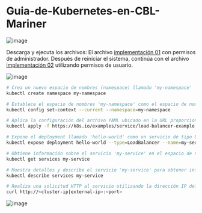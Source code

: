 # Guia-de-Kubernetes-en-CBL-Mariner

![image](https://github.com/ogflobal/Guia-de-Kubernetes-en-CBL-Mariner/assets/74718043/ae42794c-e59c-4bdf-9020-569cce18ad8b)

Descarga y ejecuta los archivos: El archivo [implementación 01](/Guia-de-Kubernetes-en-CBL-Mariner_automatic_01.sh) con permisos de administrador. Después de reiniciar el sistema, continúa con el archivo [implementación 02](/Guia-de-Kubernetes-en-CBL-Mariner_automatic_02.sh) utilizando permisos de usuario.

![image](https://github.com/ogflobal/Guia-de-Kubernetes-en-CBL-Mariner/assets/74718043/8504e5d2-c778-42f4-b2fc-3e239b17c4a7)

```sh
# Crea un nuevo espacio de nombres (namespace) llamado 'my-namespace'
kubectl create namespace my-namespace

# Establece el espacio de nombres 'my-namespace' como el espacio de nombres actual
kubectl config set-context --current --namespace=my-namespace

# Aplica la configuración del archivo YAML ubicado en la URL proporcionada. Este archivo define recursos de Kubernetes en el espacio de nombres 'my-namespace'.
kubectl apply -f https://k8s.io/examples/service/load-balancer-example.yaml --namespace=my-namespace

# Expone el deployment llamado 'hello-world' como un servicio de tipo LoadBalancer con el nombre 'my-service'
kubectl expose deployment hello-world --type=LoadBalancer --name=my-service

# Obtiene información sobre el servicio 'my-service' en el espacio de nombres 'my-namespace'
kubectl get services my-service

# Muestra detalles y describe el servicio 'my-service' para obtener información sobre la configuración del balanceador de carga
kubectl describe services my-service

# Realiza una solicitud HTTP al servicio utilizando la dirección IP del clúster o la dirección IP externa y el puerto especificado
curl http://<cluster-ip|external-ip>:<port>
```

![image](https://github.com/ogflobal/Guia-de-Kubernetes-en-CBL-Mariner/assets/74718043/d953a402-8ce1-4e7e-a0a4-7e3a8d338ed4)
